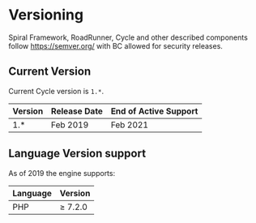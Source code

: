 # Versioning
Spiral Framework, RoadRunner, Cycle and other described components follow https://semver.org/ with BC allowed for security
releases.

## Current Version
Current Cycle version is `1.*`.

Version  | Release Date | End of Active Support
---      | ---          | ---
1.*      | Feb 2019     | Feb 2021

## Language Version support
As of 2019 the engine supports:

Language | Version
---      | ---
PHP      | ≥ 7.2.0
